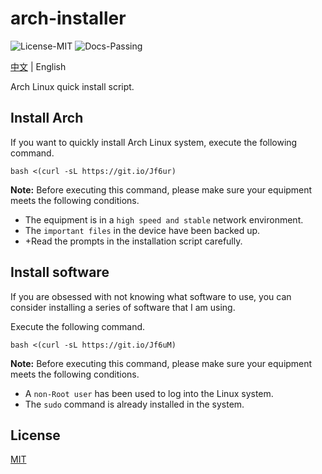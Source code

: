 # arch-installer

![License-MIT](https://img.shields.io/badge/License-MIT-blue.svg)
![Docs-Passing](https://img.shields.io/badge/Docs-Passing-green.svg)

[中文](docs/README-CN.md) | English

Arch Linux quick install script.

## Install Arch

If you want to quickly install Arch Linux system, execute the following command.

```Shell
bash <(curl -sL https://git.io/Jf6ur)
```

**Note:**
Before executing this command, please make sure your equipment meets the following conditions.

+ The equipment is in a ``high speed and stable`` network environment.
+ The ``important files`` in the device have been backed up.
+ +Read the prompts in the installation script carefully.

## Install software

If you are obsessed with not knowing what software to use,
you can consider installing a series of software that I am using.

Execute the following command.

```Shell
bash <(curl -sL https://git.io/Jf6uM)
```

**Note:**
Before executing this command, please make sure your equipment meets the following conditions.

+ A ``non-Root user`` has been used to log into the Linux system.
+ The ``sudo`` command is already installed in the system.

## License

[MIT](LICENSE)
